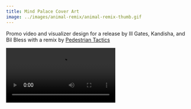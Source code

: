 ```yaml
---
title: Mind Palace Cover Art
image: ../images/animal-remix/animal-remix-thumb.gif
---
```


Promo video and visualizer design for a release by Ill Gates, Kandisha, and Bil Bless with a remix by [Pedestrian Tactics](pedestriantactics.com)

<video controls src="images/animal-remix/animal-remix-video.mp4"></video>